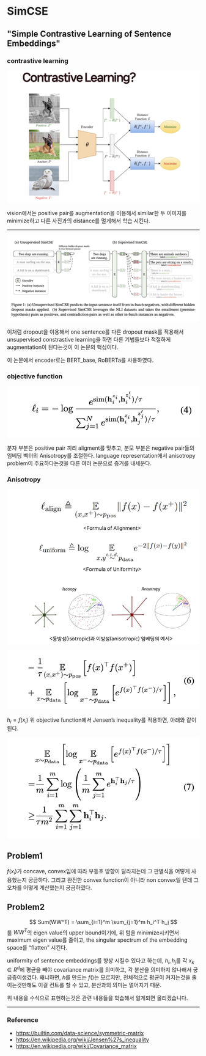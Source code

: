 # SimCSE
## "Simple Contrastive Learning of Sentence Embeddings"

### contrastive learning

![Alt text](image.png)

vision에서는 positive pair를 augmentation을 이용해서 similar한 두 이미지를 minimize하고 다른 사진과의  distance를 멀게해서 학습 시킨다.

---
![Alt text](image-1.png)

이처럼 dropout을 이용해서 one sentence를 다른 dropout mask를 적용해서 unsupervised constrastive learning을 하면 다른 기법들보다 적절하게 augmentation이 된다는것이 이 논문의 핵심이다.

이 논문에서 encoder로는 BERT_base, RoBERTa를 사용하였다.

### objective function

![Alt text](image-2.png)

분자 부분은 positive pair 끼리 aligment를 맞추고, 분모 부분은 negative pair들의 임베딩 벡터의 Anisotropy를 조절한다. language representation에서 anisotropy problem이 주요하다는것을 다른 여러 논문으로 증거를 내세운다.

### Anisotropy

![Alt text](image-3.png)


![Alt text](image-4.png)

$h_i = f(x_i)$
위 objective function에서 
Jensen’s inequality를 적용하면, 아래와 같이 된다.

![Alt text](image-5.png)

## Problem1

$f(x_i)$가 concave, convex임에 따라 부등호 방향이 달라지는데 그 판별식을 어떻게 사용했는지 궁금하다. 그리고 완전한 convex function이 아니라 non convex일 텐데 그 오차를 어떻게 계산했는지 궁금하였다.

## Problem2

$$
Sum(WW^T) = \sum_{i=1}^m \sum_{j=1}^m h_i^T h_j
$$
를 $WW^T$의 eigen value의 upper bound이기에, 위 텀을 minimize시키면서 maximum eigen value를 줄이고, the singular spectrum of the embedding space를 “flatten” 시킨다.

 uniformity of sentence embeddings를 향상 시킬수 있다고 하는데, $h_i, h_j$를 각 $x_k
\in R^d$에 평균을 빼야 covariance matrix를 의미하고, 각 분산을 의미하지 않나해서 궁금증이생겼다. 왜냐하면, $h$를 만드는 $f()$는 모르지만, 전체적으로 평균이 커지는것을 줄이는것만해도 이걸 컨트롤 할 수 있고, 분산과의 의미는 멀어지기 때문.

위 내용을 수식으로 표현하는것은 관련 내용들을 학습해서 알게되면 올리겠습니다.

---
### Reference

- https://builtin.com/data-science/symmetric-matrix
- https://en.wikipedia.org/wiki/Jensen%27s_inequality
- https://en.wikipedia.org/wiki/Covariance_matrix



